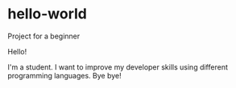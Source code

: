 # hello-world
Project for a beginner

Hello!

I'm a student. I want to improve my developer skills using different programming languages.
Bye bye!
